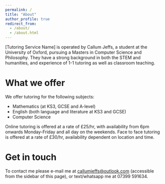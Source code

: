 ```yaml
---
permalink: /
title: "About"
author_profile: true
redirect_from: 
  - /about/
  - /about.html
---
```


\[Tutoring Service Name\] is operated by Callum Jeffs, a student at the University of Oxford, pursuing a Masters in Computer Science and Philosophy. They have a strong background in both the STEM and humanities, and experience of 1-1 tutoring as well as classroom teaching.

What we offer
======

We offer tutoring for the following subjects:
- Mathematics (at KS3, GCSE and A-level)
- English (both language and literature at KS3 and GCSE)
- Computer Science

Online tutoring is offered at a rate of £25/hr, with availability from 6pm onwards Monday-Friday and all day on the weekends.
Face to face tutoring is offered at a rate of £30/hr, availability dependent on location and time. 

Get in touch
=====

To contact me please e-mail me at callumjeffs@outlook.com (accessible from the sidebar of this page), or text/whatsapp me at 07399 591634.
